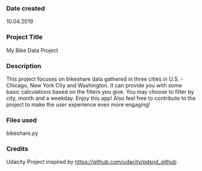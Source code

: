 ### Date created
10.04.2019

### Project Title
My Bike Data Project

### Description
This project focuses on bikeshare data gathered in three cities in U.S. - Chicago, New York City and Washington.
It can provide you with some basic calculations based on the filters you give. You may choose to filter by city, month and a weekday.
Enjoy this app! Also feel free to contribute to the project to make the user experience even more engaging!

### Files used
bikeshare.py

### Credits
Udacity Project inspired by https://github.com/udacity/pdsnd_github

